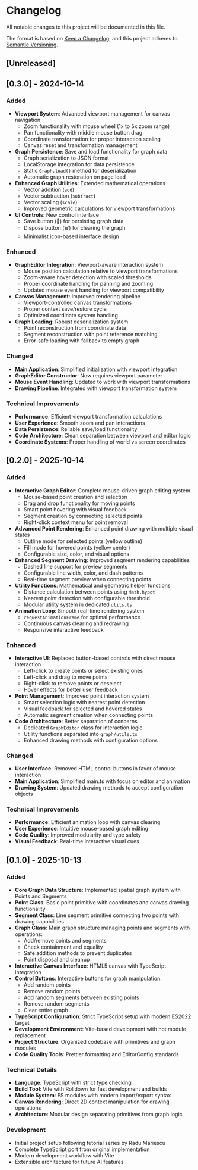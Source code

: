 # Changelog

All notable changes to this project will be documented in this file.

The format is based on [Keep a Changelog](https://keepachangelog.com/en/1.0.0/),
and this project adheres to [Semantic Versioning](https://semver.org/spec/v2.0.0.html).

## [Unreleased]

## [0.3.0] - 2024-10-14

### Added

- **Viewport System**: Advanced viewport management for canvas navigation
  - Zoom functionality with mouse wheel (1x to 5x zoom range)
  - Pan functionality with middle mouse button drag
  - Coordinate transformation for proper interaction scaling
  - Canvas reset and transformation management
- **Graph Persistence**: Save and load functionality for graph data
  - Graph serialization to JSON format
  - LocalStorage integration for data persistence
  - Static `Graph.load()` method for deserialization
  - Automatic graph restoration on page load
- **Enhanced Graph Utilities**: Extended mathematical operations
  - Vector addition (`add`)
  - Vector subtraction (`subtract`)
  - Vector scaling (`scale`)
  - Improved geometric calculations for viewport transformations
- **UI Controls**: New control interface
  - Save button (💾) for persisting graph data
  - Dispose button (🗑️) for clearing the graph
  - Minimalist icon-based interface design

### Enhanced

- **GraphEditor Integration**: Viewport-aware interaction system
  - Mouse position calculation relative to viewport transformations
  - Zoom-aware hover detection with scaled thresholds
  - Proper coordinate handling for panning and zooming
  - Updated mouse event handling for viewport compatibility
- **Canvas Management**: Improved rendering pipeline
  - Viewport-controlled canvas transformations
  - Proper context save/restore cycle
  - Optimized coordinate system handling
- **Graph Loading**: Robust deserialization system
  - Point reconstruction from coordinate data
  - Segment reconstruction with point reference matching
  - Error-safe loading with fallback to empty graph

### Changed

- **Main Application**: Simplified initialization with viewport integration
- **GraphEditor Constructor**: Now requires viewport parameter
- **Mouse Event Handling**: Updated to work with viewport transformations
- **Drawing Pipeline**: Integrated with viewport transformation system

### Technical Improvements

- **Performance**: Efficient viewport transformation calculations
- **User Experience**: Smooth zoom and pan interactions
- **Data Persistence**: Reliable save/load functionality
- **Code Architecture**: Clean separation between viewport and editor logic
- **Coordinate Systems**: Proper handling of world vs screen coordinates

## [0.2.0] - 2025-10-14

### Added

- **Interactive Graph Editor**: Complete mouse-driven graph editing system
  - Mouse-based point creation and selection
  - Drag and drop functionality for moving points
  - Smart point hovering with visual feedback
  - Segment creation by connecting selected points
  - Right-click context menu for point removal
- **Advanced Point Rendering**: Enhanced point drawing with multiple visual states
  - Outline mode for selected points (yellow outline)
  - Fill mode for hovered points (yellow center)
  - Configurable size, color, and visual options
- **Enhanced Segment Drawing**: Improved segment rendering capabilities
  - Dashed line support for preview segments
  - Configurable line width, color, and dash patterns
  - Real-time segment preview when connecting points
- **Utility Functions**: Mathematical and geometric helper functions
  - Distance calculation between points using `Math.hypot`
  - Nearest point detection with configurable threshold
  - Modular utility system in dedicated `utils.ts`
- **Animation Loop**: Smooth real-time rendering system
  - `requestAnimationFrame` for optimal performance
  - Continuous canvas clearing and redrawing
  - Responsive interactive feedback

### Enhanced

- **Interactive UI**: Replaced button-based controls with direct mouse interaction
  - Left-click to create points or select existing ones
  - Left-click and drag to move points
  - Right-click to remove points or deselect
  - Hover effects for better user feedback
- **Point Management**: Improved point interaction system
  - Smart selection logic with nearest point detection
  - Visual feedback for selected and hovered states
  - Automatic segment creation when connecting points
- **Code Architecture**: Better separation of concerns
  - Dedicated `GraphEditor` class for interaction logic
  - Utility functions separated into `graph/utils.ts`
  - Enhanced drawing methods with configuration options

### Changed

- **User Interface**: Removed HTML control buttons in favor of mouse interaction
- **Main Application**: Simplified main.ts with focus on editor and animation
- **Drawing System**: Updated drawing methods to accept configuration objects

### Technical Improvements

- **Performance**: Efficient animation loop with canvas clearing
- **User Experience**: Intuitive mouse-based graph editing
- **Code Quality**: Improved modularity and type safety
- **Visual Feedback**: Real-time interactive visual cues

## [0.1.0] - 2025-10-13

### Added

- **Core Graph Data Structure**: Implemented spatial graph system with Points and Segments
- **Point Class**: Basic point primitive with coordinates and canvas drawing functionality
- **Segment Class**: Line segment primitive connecting two points with drawing capabilities
- **Graph Class**: Main graph structure managing points and segments with operations:
  - Add/remove points and segments
  - Check containment and equality
  - Safe addition methods to prevent duplicates
  - Point disposal and cleanup
- **Interactive Canvas Interface**: HTML5 canvas with TypeScript integration
- **Control Buttons**: Interactive buttons for graph manipulation:
  - Add random points
  - Remove random points
  - Add random segments between existing points
  - Remove random segments
  - Clear entire graph
- **TypeScript Configuration**: Strict TypeScript setup with modern ES2022 target
- **Development Environment**: Vite-based development with hot module replacement
- **Project Structure**: Organized codebase with primitives and graph modules
- **Code Quality Tools**: Prettier formatting and EditorConfig standards

### Technical Details

- **Language**: TypeScript with strict type checking
- **Build Tool**: Vite with Rolldown for fast development and builds
- **Module System**: ES modules with modern import/export syntax
- **Canvas Rendering**: Direct 2D context manipulation for drawing operations
- **Architecture**: Modular design separating primitives from graph logic

### Development

- Initial project setup following tutorial series by Radu Mariescu
- Complete TypeScript port from original implementation
- Modern development workflow with Vite
- Extensible architecture for future AI features
